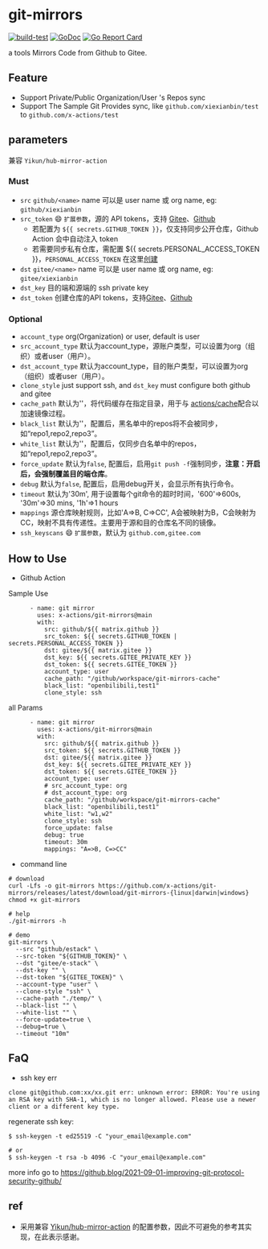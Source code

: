# git-mirrors

[![build-test](https://github.com/x-actions/git-mirrors/actions/workflows/workflow.yaml/badge.svg)](https://github.com/x-actions/git-mirrors/actions/workflows/workflow.yaml)
[![GoDoc](https://godoc.org/github.com/x-actions/git-mirrors?status.svg)](https://pkg.go.dev/github.com/x-actions/git-mirrors)
[![Go Report Card](https://goreportcard.com/badge/github.com/x-actions/git-mirrors)](https://goreportcard.com/report/github.com/x-actions/git-mirrors)

a tools Mirrors Code from Github to Gitee.

## Feature

- Support Private/Public Organization/User 's Repos sync
- Support The Sample Git Provides sync, like `github.com/xiexianbin/test` to `github.com/x-actions/test`

## parameters

兼容 `Yikun/hub-mirror-action`

### Must

- `src` `github/<name>` name 可以是 user name 或 org name, eg: `github/xiexianbin`
- `src_token` :smile: `扩展参数`，源的 API tokens，支持 [Gitee](https://gitee.com/profile/personal_access_tokens)、[Github](https://github.com/settings/tokens)
  - 若配置为 `${{ secrets.GITHUB_TOKEN }}`，仅支持同步公开仓库，Github Action 会中自动注入 token
  - 若需要同步私有仓库，需配置 ${{ secrets.PERSONAL_ACCESS_TOKEN }}，`PERSONAL_ACCESS_TOKEN` 在这里[创建](https://github.com/settings/tokens)
- `dst` `gitee/<name>` name 可以是 user name 或 org name, eg: `gitee/xiexianbin`
- `dst_key` 目的端和源端的 ssh private key
- `dst_token` 创建仓库的API tokens，支持[Gitee](https://gitee.com/profile/personal_access_tokens)、[Github](https://github.com/settings/tokens)

### Optional

- `account_type` org(Organization) or user, default is user
- `src_account_type` 默认为account_type，源账户类型，可以设置为org（组织）或者user（用户）。
- `dst_account_type` 默认为account_type，目的账户类型，可以设置为org（组织）或者user（用户）。
- `clone_style` just support ssh, and `dst_key` must configure both github and gitee
- `cache_path` 默认为''，将代码缓存在指定目录，用于与 [actions/cache](https://github.com/actions/cache)配合以加速镜像过程。
- `black_list` 默认为''，配置后，黑名单中的repos将不会被同步，如“repo1,repo2,repo3”。
- `white_list` 默认为''，配置后，仅同步白名单中的repos，如“repo1,repo2,repo3”。
- `force_update` 默认为`false`, 配置后，启用`git push -f`强制同步，**注意：开启后，会强制覆盖目的端仓库**。
- `debug` 默认为`false`, 配置后，启用debug开关，会显示所有执行命令。
- `timeout` 默认为'30m', 用于设置每个git命令的超时时间，'600'=>600s, '30m'=>30 mins, '1h'=>1 hours
- `mappings` 源仓库映射规则，比如'A=>B, C=>CC', A会被映射为B，C会映射为CC，映射不具有传递性。主要用于源和目的仓库名不同的镜像。
- `ssh_keyscans` :smile: `扩展参数`，默认为 `github.com,gitee.com`

## How to Use

- Github Action

Sample Use

```
      - name: git mirror
        uses: x-actions/git-mirrors@main
        with:
          src: github/${{ matrix.github }}
          src_token: ${{ secrets.GITHUB_TOKEN | secrets.PERSONAL_ACCESS_TOKEN }}
          dst: gitee/${{ matrix.gitee }}
          dst_key: ${{ secrets.GITEE_PRIVATE_KEY }}
          dst_token: ${{ secrets.GITEE_TOKEN }}
          account_type: user
          cache_path: "/github/workspace/git-mirrors-cache"
          black_list: "openbilibili,test1"
          clone_style: ssh
```

all Params

```
      - name: git mirror
        uses: x-actions/git-mirrors@main
        with:
          src: github/${{ matrix.github }}
          src_token: ${{ secrets.GITHUB_TOKEN }}
          dst: gitee/${{ matrix.gitee }}
          dst_key: ${{ secrets.GITEE_PRIVATE_KEY }}
          dst_token: ${{ secrets.GITEE_TOKEN }}
          account_type: user
          # src_account_type: org
          # dst_account_type: org
          cache_path: "/github/workspace/git-mirrors-cache"
          black_list: "openbilibili,test1"
          white_list: "w1,w2"
          clone_style: ssh
          force_update: false
          debug: true
          timeout: 30m
          mappings: "A=>B, C=>CC"
```

- command line

```
# download
curl -Lfs -o git-mirrors https://github.com/x-actions/git-mirrors/releases/latest/download/git-mirrors-{linux|darwin|windows}
chmod +x git-mirrors

# help
./git-mirrors -h

# demo
git-mirrors \
  --src "github/estack" \
  --src-token "${GITHUB_TOKEN}" \
  --dst "gitee/e-stack" \
  --dst-key "" \
  --dst-token "${GITEE_TOKEN}" \
  --account-type "user" \
  --clone-style "ssh" \
  --cache-path "./temp/" \
  --black-list "" \
  --white-list "" \
  --force-update=true \
  --debug=true \
  --timeout "10m"
```

## FaQ

- ssh key err

```
clone git@github.com:xx/xx.git err: unknown error: ERROR: You're using an RSA key with SHA-1, which is no longer allowed. Please use a newer client or a different key type.
```

regenerate ssh key:

```
$ ssh-keygen -t ed25519 -C "your_email@example.com"

# or
$ ssh-keygen -t rsa -b 4096 -C "your_email@example.com"
```

more info go to https://github.blog/2021-09-01-improving-git-protocol-security-github/

## ref

- 采用兼容 [Yikun/hub-mirror-action](https://github.com/Yikun/hub-mirror-action) 的配置参数，因此不可避免的参考其实现，在此表示感谢。
